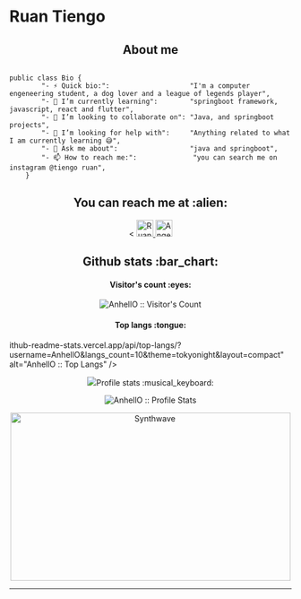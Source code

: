 # Ruan Tiengo

<h2 align="center">About me</h2>

```golang

public class Bio {
		"- ⚡ Quick bio:":                    "I'm a computer engeneering student, a dog lover and a league of legends player",
		"- 🌱 I’m currently learning":        "springboot framework, javascript, react and flutter",
		"- 👯 I’m looking to collaborate on": "Java, and springboot projects",
		"- 🤔 I’m looking for help with":     "Anything related to what I am currently learning 😅",
		"- 💬 Ask me about":                  "java and springboot",
		"- 📫 How to reach me:":              "you can search me on instagram @tiengo ruan",
	}
```

<h2 align="center">You can reach me at :alien:</h2>

<p align="center">
< <a href="https://www.linkedin.com/in/ruantiengo/">
    <img src="https://www.vectorlogo.zone/logos/linkedin/linkedin-icon.svg" alt="Ruan Tiengo LinkedIn Profile" height="30" width="30">
  </a>

  <a href="https://www.youtube.com/user/ruantiengo">
    <img src="https://www.vectorlogo.zone/logos/youtube/youtube-icon.svg" alt="Angel Santiago Jaime Zavala's YouTube Channel" height="30" width="30">
  </a>
</p>


<h2 align="center">Github stats :bar_chart:</h2>

<h4 align="center">Visitor's count :eyes:</h4>

<p align="center"><img src="https://profile-counter.glitch.me/{AnhellO}/count.svg" alt="AnhellO :: Visitor's Count" /></p>

<h4 align="center">Top langs :tongue:</h4>
ithub-readme-stats.vercel.app/api/top-langs/?username=AnhellO&langs_count=10&theme=tokyonight&layout=compact" alt="AnhellO :: Top Langs" /></p>

<p align="center"><img src="https://g
<h4 align="center">Profile stats :musical_keyboard:</h4>

<p align="center"><img src="https://github-readme-stats.vercel.app/api?username=AnhellO&show_icons=true&theme=synthwave" alt="AnhellO :: Profile Stats" /></p>

<p align="center"><img src="https://thumbs.gfycat.com/GoodnaturedFondGaur-size_restricted.gif" alt="Synthwave" height="300" width="500"></p>


---
